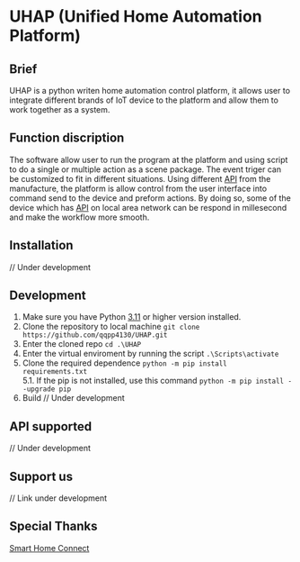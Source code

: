 # UHAP (Unified Home Automation Platform)

## Brief
UHAP is a python writen home automation control platform, it allows user to integrate different brands of IoT device to the platform and allow them to work together as a system.

## Function discription
The software allow user to run the program at the platform and using script to do a single or multiple action as a scene package. The event triger can be customized to fit in different situations.
Using different [API](#API-supported) from the manufacture, the platform is allow control from the user interface into command send to the device and preform actions. By doing so, some of the device which has [API](#API-supported) on local area network can be respond in millesecond and make the workflow more smooth.

## Installation
// Under development

## Development
1. Make sure you have Python [3.11](https://www.python.org/downloads/release/python-3110/) or higher version installed.
2. Clone the repository to local machine ``git clone https://github.com/qqpp4130/UHAP.git``
3. Enter the cloned repo ``cd .\UHAP``
4. Enter the virtual enviroment by running the script ``.\Scripts\activate``
5. Clone the required dependence ``python -m pip install requirements.txt``<br>
5.1. If the pip is not installed, use this command ``python -m pip install --upgrade pip``
6. Build // Under development


## API supported
// Under development

## Support us
// Link under development

## Special Thanks
[Smart Home Connect](https://smarthomeconnect.readthedocs.io/en/latest/)